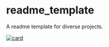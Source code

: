 # readme_template
A readme template for diverse projects.

[![card](https://github-readme-stats.vercel.app/api?username=MoisesCatonio&theme=default)](https://github.com/MoisesCatonio/)
